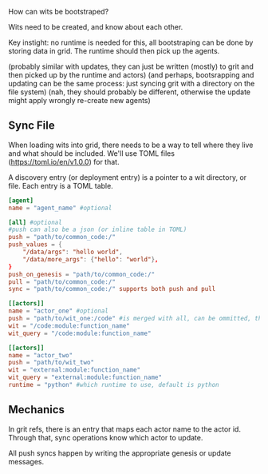 How can wits be bootstraped?

Wits need to be created, and know about each other.

Key instight: no runtime is needed for this, all bootstraping can be done by storing data in grid. The runtime should then pick up the agents.

(probably similar with updates, they can just be written (mostly) to grit and then picked up by the runtime and actors)
(and perhaps, bootsrapping and updating can be the same process: just syncing grit with a directory on the file system)
(nah, they should probably be different, otherwise the update might apply wrongly re-create new agents)

## Sync File

When loading wits into grid, there needs to be a way to tell where they live and what should be included.
We'll use TOML files (https://toml.io/en/v1.0.0) for that.

A discovery entry (or deployment entry) is a pointer to a wit directory, or file. Each entry is a TOML table.

```toml
[agent]
name = "agent_name" #optional

[all] #optional
#push can also be a json (or inline table in TOML)
push = "path/to/common_code:/"
push_values = { 
    "/data/args": "hello world",
    "/data/more_args": {"hello": "world"},
}
push_on_genesis = "path/to/common_code:/"
pull = "path/to/common_code:/"
sync = "path/to/common_code:/" supports both push and pull

[[actors]]
name = "actor_one" #optional
push = "path/to/wit_one:/code" #is merged with all, can be ommitted, then the all sync is used
wit = "/code:module:function_name" 
wit_query = "/code:module:function_name" 

[[actors]]
name = "actor_two"
push = "path/to/wit_two" 
wit = "external:module:function_name" 
wit_query = "external:module:function_name" 
runtime = "python" #which runtime to use, default is python

```

## Mechanics

In grit refs, there is an entry that maps each actor name to the actor id. Through that, sync operations know which actor to update.

All push syncs happen by writing the appropriate genesis or update messages.

